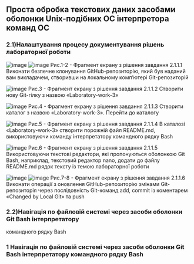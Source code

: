 ## Проста обробка текстових даних засобами оболонки Unix-подібних ОС інтерпретора команд ОС
### 2.1)Налаштування процесу документування рішень лабораторної роботи
![image](https://github.com/sawanda19/WebAR-MechanicComp/assets/162291383/6b7fd466-f926-47ca-af60-ec4cc2b4d7db)
![image](https://github.com/sawanda19/WebAR-MechanicComp/assets/162291383/22569bf6-605d-4536-b1d9-f8c123b5e2ef)
Рис.1-2 - Фрагмент екрану з рішення завдання 2.1.1.1 Виконати безпечне клонування GitHub-репозиторію, який був наданий вам
викладачем, створивши на локальному комп’ютері Git-репозиторій

![image](https://github.com/sawanda19/WebAR-MechanicComp/assets/162291383/955efcd0-5927-453c-882f-fc6d09dc1ff7)
Рис.3 - Фрагмент екрану з рішення завдання 2.1.1.2 Створити нову Git-гілку з назвою «Laboratory-work-3»

![image](https://github.com/sawanda19/WebAR-MechanicComp/assets/162291383/6b622b50-9f04-4e07-801f-f8414115cf6b)
Рис.4 - Фрагмент екрану з рішення завдання 2.1.1.3 Створити каталог з назвою «Laboratory-work-3». Перейти до каталогу

![image](https://github.com/sawanda19/WebAR-MechanicComp/assets/162291383/16c3c44a-1a36-450c-8746-3294fe9c20b8)
Рис.5 - Фрагмент екрану з рішення завдання 2.1.1.4 В каталозі «Laboratory-work-3» створити порожній файл README.md,
використовуючи команду інтерпретатору командного рядку Bash

![image](https://github.com/sawanda19/WebAR-MechanicComp/assets/162291383/89ec6939-0cf8-4329-adc6-c57338cc4dba)
Рис.6 - Фрагмент екрану з рішення завдання 2.1.1.5 Використовуючи текстові редактори, які пропонуються оболонкою Git Bash,
наприклад, текстовий редактор nano, додати до файлу README.md рядок тексту із темою лабораторної роботи

![image](https://github.com/sawanda19/WebAR-MechanicComp/assets/162291383/7f10923d-6bf0-4f15-9df6-d4a461c29c1a)
![image](https://github.com/sawanda19/WebAR-MechanicComp/assets/162291383/679ee287-3b16-4898-b9a1-fd306841fb33)
Рис.7-8 - Фрагмент екрану з рішення завдання 2.1.1.6 Виконати операції з оновлення GitHub-репозиторію змінами Git-репозиторія
через послідовність Git-команд add, commit із коментарем «Changed by Local Git» та push

### 2.2)Навігація по файловій системі через засоби оболонки Git Bash інтерпретатору
командного рядку Bash


### 1 Навігація по файловій системі через засоби оболонки Git Bash інтерпретатору командного рядку Bash
